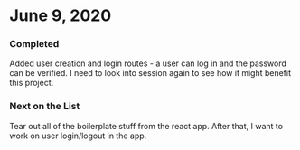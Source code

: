 # June 9, 2020

### Completed

Added user creation and login routes - a user can log in and the password can be verified.  I need to look into session again to see how it might benefit this project.

### Next on the List

Tear out all of the boilerplate stuff from the react app.  After that, I want to work on user login/logout in the app.
